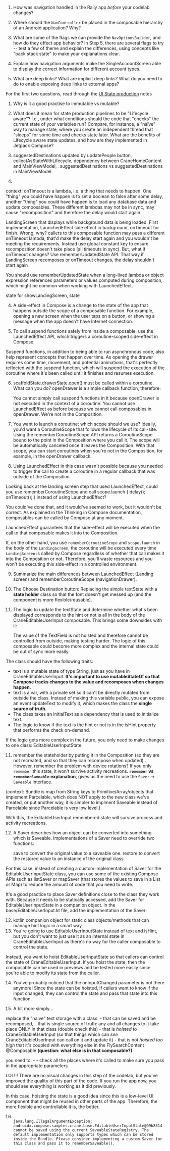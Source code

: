 1. How was navigation handled in the Rally app *before* your codelab changes?

2. Where should the `NavController` be placed in the composable hierarchy of an Android application? Why?

3. What are some of the flags we can provide the `NavOptionsBuilder`, and how do they effect app behavior? In Step 5, there are several flags to try -- test a few of theme and explain the differences, using concepts like "back stack state" to make your explanations clear.

4. Explain how navigation arguments make the SingleAccountScreen able to display the correct information for different account types.

5. What are deep links? What are implicit deep links? What do you need to do to enable exposing deep links to external apps?


For the first two questions, read through the [UI State production](https://developer.android.com/topic/architecture/ui-layer/state-production) notes

1. Why is it a good practise to immutable vs mutable?

2. What does it mean for state production pipelines to be "Lifecycle aware"? I.e., under what conditions should the code that "checks" the current state of your variables run? Compare, for instance, a "naïve" way to manage state, where you create an independent thread that "sleeps" for some time and checks state later. What are the benefits of Lifecycle aware state updates, and how are they implemented in Jetpack Compose?

2. suggestedDestinations updated by updatePeople button, collectAsStateWithLifecycle, dependency between CraneHomeContent and MainViewModel, _suggestedDestinations vs suggestedDestinations in MainViewModel

3. 
context: onTimeout is a lambda, i.e. a thing that needs to happen. One "thing" you could have happen is to set a boolean to false after some delay, another "thing" you could have happen is to load any database data and update composables. These different lambdas may not be in sync, may cause "recomposition" and therefore the delay would start again.

LandingScreen that displays while background data is being loaded. First implementation, LaunchedEffect side effect in background, onTimeout for finish. Wrong, why? callers to this composable function may pass a different onTimeout lambda, that'd make the delay start again and you wouldn't be meeting the requirements. Instead use global constant key to ensure recomposition doesn't take place (all timeouts in sync). But, what if onTimeout changes? Use rememberUpdatedState API. That way if LandingScreen recomposes or onTimeout changes, the delay shouldn't start again

You should use rememberUpdatedState when a long-lived lambda or object expression references parameters or values computed during composition, which might be common when working with LaunchedEffect.

state for showLandingScreen, state 

4. A side-effect in Compose is a change to the state of the app that happens outside the scope of a composable function. For example, opening a new screen when the user taps on a button, or showing a message when the app doesn't have Internet connection.

5. To call suspend functions safely from inside a composable, use the LaunchedEffect API, which triggers a coroutine-scoped side-effect in Compose.

Suspend functions, in addition to being able to run asynchronous code, also help represent concepts that happen over time. As opening the drawer requires some time, movement, and potential animations, that's perfectly reflected with the suspend function, which will suspend the execution of the coroutine where it's been called until it finishes and resumes execution.

6. scaffoldState.drawerState.open() must be called within a coroutine. What can you do? openDrawer is a simple callback function, therefore:

    You cannot simply call suspend functions in it because openDrawer is not executed in the context of a coroutine.
    You cannot use LaunchedEffect as before because we cannot call composables in openDrawer. We're not in the Composition.

7. You want to launch a coroutine; which scope should we use? Ideally, you'd want a CoroutineScope that follows the lifecycle of its call-site. Using the rememberCoroutineScope API returns a CoroutineScope bound to the point in the Composition where you call it. The scope will be automatically canceled once it leaves the Composition. With that scope, you can start coroutines when you're not in the Composition, for example, in the openDrawer callback.

8. Using LaunchedEffect in this case wasn't possible because you needed to trigger the call to create a coroutine in a regular callback that was outside of the Composition.

Looking back at the landing screen step that used LaunchedEffect, could you use rememberCoroutineScope and call scope.launch { delay(); onTimeout(); } instead of using LaunchedEffect?

You could've done that, and it would've seemed to work, but it wouldn't be correct. As explained in the Thinking in Compose documentation, composables can be called by Compose at any moment. 

LaunchedEffect guarantees that the side-effect will be executed when the call to that composable makes it into the Composition. 

If, on the other hand, you use `rememberCoroutineScope` and `scope.launch` in the body of the `LandingScreen`, the coroutine will be executed every time `LandingScreen` is called by Compose regardless of whether that call makes it into the Composition or not. Therefore, you'll waste resources and you won't be executing this side-effect in a controlled environment.

9. Summarize the main differences between LaunchedEffect (Landing screen) and rememberCoroutineScope (navigationDrawer).


10. The Choose Destination button: Replacing the simple textState with a **state holder** class so that the font doesn't get messed up (and the component is more flexible/reusable).

11. The logic to update the textState and determine whether what's been displayed corresponds to the hint or not is all in the body of the CraneEditableUserInput composable. This brings some downsides with it:

    The value of the TextField is not hoisted and therefore cannot be controlled from outside, making testing harder.
    The logic of this composable could become more complex and the internal state could be out of sync more easily.

The class should have the following traits:

- text is a mutable state of type String, just as you have in CraneEditableUserInput. **It's important to use mutableStateOf so that Compose tracks changes to the value and recomposes when changes happen.**
- text is a var, with a private set so it can't be directly mutated from outside the class. Instead of making this variable public, you can expose an event updateText to modify it, which makes the class the **single source of truth**.
- The class takes an initialText as a dependency that is used to initialize text.
- The logic to know if the text is the hint or not is in the isHint property that performs the check on-demand.

If the logic gets more complex in the future, you only need to make changes to one class: EditableUserInputState.

11. remember the stateholder by putting it in the Composition (so they are not recreated, and so that they can recompose when updated)
. However, remember the problem with device rotations? If you only `remember` this state, it won't survive activity recreations. **`remember` vs `rememberSaveable` explanation**, gives us the need to use the `Saver` -> `Saveable` interface.

(context: Bundle is map from String keys to Primitive/Array/objects that implement Parcelable, which does NOT apply to the new class we've created, or put another way, it is simpler to implment Saveable instead of Parcelable since Parcelable is very low level.)

With this, the EditableUserInput remembered state will survive process and activity recreations.


12. A Saver describes how an object can be converted into something which is Saveable. Implementations of a Saver need to override two functions:

    save to convert the original value to a saveable one.
    restore to convert the restored value to an instance of the original class.

For this case, instead of creating a custom implementation of Saver for the EditableUserInputState class, you can use some of the existing Compose APIs such as listSaver or mapSaver (that stores the values to save in a List or Map) to reduce the amount of code that you need to write.

It's a good practice to place Saver definitions close to the class they work with. Because it needs to be statically accessed, add the Saver for EditableUserInputState in a companion object. In the base/EditableUserInput.kt file, add the implementation of the Saver:

12. kotlin companion object for static class objects/methods
that can manage hint logic in a smart way
13. You're going to use EditableUserInputState instead of text and isHint, but you don't want to just use it as an internal state in CraneEditableUserInput as there's no way for the caller composable to control the state. 

Instead, you want to hoist EditableUserInputState so that callers can control the state of CraneEditableUserInput. If you hoist the state, then the composable can be used in previews and be tested more easily since you're able to modify its state from the caller.


14. You've probably noticed that the onInputChanged parameter is not there anymore! Since the state can be hoisted, if callers want to know if the input changed, they can control the state and pass that state into this function.

15. A bit more simply...

replace the "naive" text storage with a class: 
    - that can be saved and be recomposed, 
    - that is single source of truth: any and all changes to it take place ONLY in that class (double check this)
    - that is *hoisted* to CraneEditableUserInput (so that things which can *see* CraneEditableUserInput can call on it and update it)
    - that is not *hoisted too high* that it's coupled with everything else in the FlySearchContent @Composable **(question: what else is in that composable?)**

you need to:
    - 
    - check all the places where it's called to make sure you pass in the appropriate parameters

LOL!!! There are no visual changes in this step of the codelab, but you've improved the quality of this part of the code. If you run the app now, you should see everything is working as it did previously.

In this case, hoisting the state is a good idea since this is a low-level UI component that might be reused in other parts of the app. Therefore, the more flexible and controllable it is, the better. 


16.                                                                                                     java.lang.IllegalArgumentException: androidx.compose.samples.crane.base.EditableUserInputState@99b8314 cannot be saved using the current SaveableStateRegistry. The default implementation only supports types which can be stored inside the Bundle. Please consider implementing a custom Saver for this class and pass it to rememberSaveable().


